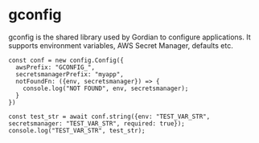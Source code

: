 # gconfig

gconfig is the shared library used by Gordian to configure applications.
It supports environment variables, AWS Secret Manager, defaults etc.

```
const conf = new config.Config({
  awsPrefix: "GCONFIG_",
  secretsmanagerPrefix: "myapp",
  notFoundFn: ({env, secretsmanager}) => {
    console.log("NOT FOUND", env, secretsmanager);
  }
})

const test_str = await conf.string({env: "TEST_VAR_STR", secretsmanager: "TEST_VAR_STR", required: true});
console.log("TEST_VAR_STR", test_str);
```
